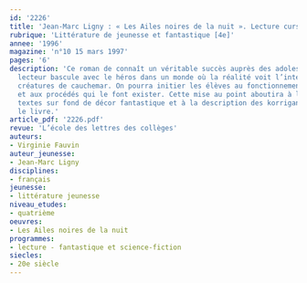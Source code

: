 ```yaml
---
id: '2226'
title: 'Jean-Marc Ligny : « Les Ailes noires de la nuit ». Lecture cursive '
rubrique: 'Littérature de jeunesse et fantastique [4e]'
annee: '1996'
magazine: 'n°10 15 mars 1997'
pages: '6'
description: 'Ce roman de connaît un véritable succès auprès des adolescents. Le
  lecteur bascule avec le héros dans un monde où la réalité voit l’intervention de
  créatures de cauchemar. On pourra initier les élèves au fonctionnement du fantastique
  et aux procédés qui le font exister. Cette mise au point aboutira à l’écriture de
  textes sur fond de décor fantastique et à la description des korrigans évoqués dans
  le livre.'
article_pdf: '2226.pdf'
revue: 'L’école des lettres des collèges'
auteurs:
- Virginie Fauvin
auteur_jeunesse:
- Jean-Marc Ligny
disciplines:
- français
jeunesse:
- littérature jeunesse
niveau_etudes:
- quatrième
oeuvres:
- Les Ailes noires de la nuit
programmes:
- lecture - fantastique et science-fiction
siecles:
- 20e siècle
---
```

